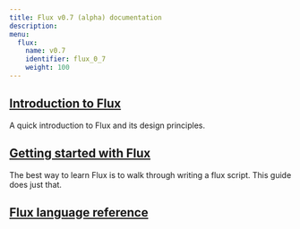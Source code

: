 ```yaml
---
title: Flux v0.7 (alpha) documentation
description:
menu:
  flux:
    name: v0.7
    identifier: flux_0_7
    weight: 100
---
```


## [Introduction to Flux](/flux/v0.7/introduction)

A quick introduction to Flux and its design principles.

## [Getting started with Flux](/flux/v0.7/introduction/getting-started)

The best way to learn Flux is to walk through writing a flux script. This guide does just that.

## [Flux language reference](/flux/v0.7/language)
